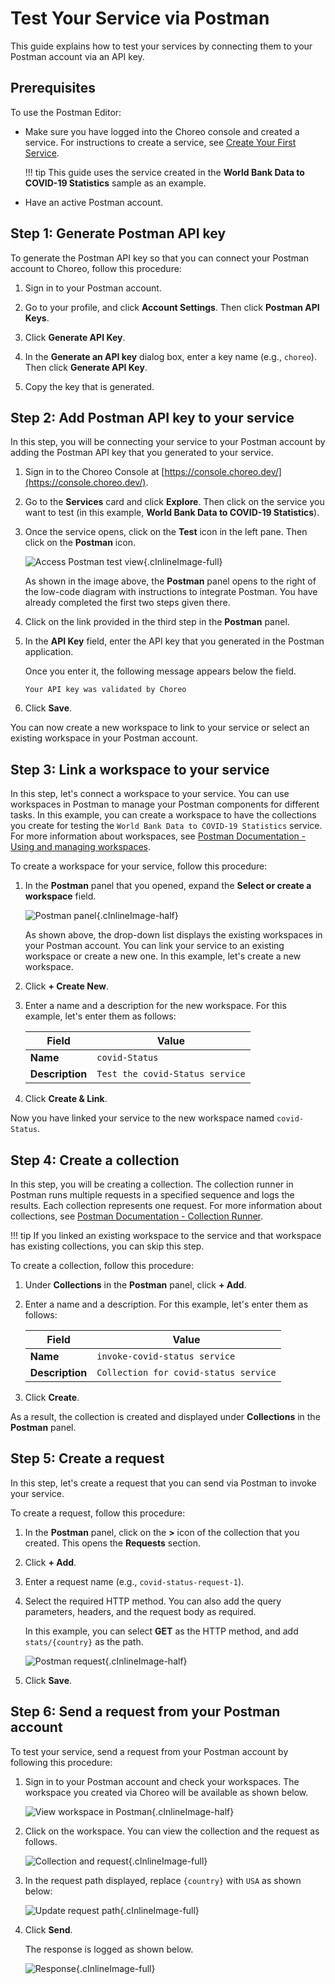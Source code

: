# Test Your Service via Postman

This guide explains how to test your services by connecting them to your Postman account via an API key.

## Prerequisites

To use the Postman Editor:

- Make sure you have logged into the Choreo console and created a service. For instructions to create a service, see [Create Your First Service](../services/create-your-first-service.md).

    !!! tip
        This guide uses the service created in the **World Bank Data to COVID-19 Statistics** sample as an example.
        
- Have an active Postman account.

## Step 1: Generate Postman API key

To generate the Postman API key so that you can connect your Postman account to Choreo, follow this procedure:

1. Sign in to your Postman account.

2. Go to your profile, and click **Account Settings**. Then click **Postman API Keys**.

3. Click **Generate API Key**.

4. In the **Generate an API key** dialog box, enter a key name (e.g., `choreo`). Then click **Generate API Key**.

5. Copy the key that is generated.

## Step 2: Add Postman API key to your service

In this step, you will be connecting your service to your Postman account by adding the Postman API key that you generated to your service.

1. Sign in to the Choreo Console at [https://console.choreo.dev/](https://console.choreo.dev/).

2. Go to the **Services** card and click **Explore**. Then click on the service you want to test (in this example, **World Bank Data to COVID-19 Statistics**).

3. Once the service opens, click on the **Test** icon in the left pane. Then click on the **Postman** icon.

    ![Access Postman test view](../assets/img/postman/access-postman-test-view.png){.cInlineImage-full}
    
    As shown in the image above, the **Postman** panel opens to the right of the low-code diagram with instructions to integrate Postman. You have already completed the first two steps given there.

4. Click on the link provided in the third step in the **Postman** panel.

5. In the **API Key** field, enter the API key that you generated in the Postman application.

    Once you enter it, the following message appears below the field.
    
    ```text
    Your API key was validated by Choreo
    ```
   
6. Click **Save**. 

You can now create a new workspace to link to your service or select an existing workspace in your Postman account.

## Step 3: Link a workspace to your service

In this step, let's connect a workspace to your service. You can use workspaces in Postman to manage your Postman components for different tasks. In this example, you can create a workspace to have the collections you create for testing the `World Bank Data to COVID-19 Statistics` service. For more information about workspaces, see [Postman Documentation - Using and managing workspaces](https://learning.postman.com/docs/collaborating-in-postman/using-workspaces/managing-workspaces/).

To create a workspace for your service, follow this procedure:

1. In the **Postman** panel that you opened, expand the **Select or create a workspace** field.

    ![Postman panel](../assets/img/postman/postman-right-panel.png){.cInlineImage-half}
    
    As shown above, the drop-down list displays the existing workspaces in your Postman account. You can link your service to an existing workspace or create a new one. In this example, let's create a new workspace.
    
2. Click **+ Create New**.

3. Enter a name and a description for the new workspace. For this example, let's enter them as follows:

    | **Field**       | **Value**                       |
    |-----------------|---------------------------------|
    | **Name**        | `covid-Status`                  |
    | **Description** | `Test the covid-Status service` |
    
4. Click **Create & Link**.

Now you have linked your service to the new workspace named `covid-Status`.

## Step 4: Create a collection

In this step, you will be creating a collection. The collection runner in Postman runs multiple requests in a specified sequence and logs the results. Each collection represents one request. For more information about collections, see [Postman Documentation - Collection Runner](https://learning.postman.com/docs/running-collections/intro-to-collection-runs/).

!!! tip
    If you linked an existing workspace to the service and that workspace has existing collections, you can skip this step.
    
To create a collection, follow this procedure:

1. Under **Collections** in the **Postman** panel, click **+ Add**.

2. Enter a name and a description. For this example, let's enter them as follows:

    | **Field**       | **Value**                             |
    |-----------------|---------------------------------------|
    | **Name**        | `invoke-covid-status service`         |
    | **Description** | `Collection for covid-status service` |
    
3. Click **Create**.

As a result, the collection is created and displayed under **Collections** in the **Postman** panel.

## Step 5: Create a request

In this step, let's create a request that you can send via Postman to invoke your service.

To create a request, follow this procedure:

1. In the **Postman** panel, click on the **>** icon of the collection that you created. This opens the **Requests** section.

2. Click **+ Add**.

3. Enter a request name (e.g., `covid-status-request-1`).

4. Select the required HTTP method. You can also add the query parameters, headers, and the request body as required.

    In this example, you can select **GET** as the HTTP method, and add `stats/{country}` as the path.
    
    ![Postman request](../assets/img/postman/postman-request.png){.cInlineImage-half}
    
5. Click **Save**.

## Step 6: Send a request from your Postman account

To test your service, send a request from your Postman account by following this procedure:

1. Sign in to your Postman account and check your workspaces. The workspace you created via Choreo will be available as shown below.

    ![View workspace in Postman](../assets/img/postman/workspace-in-postman.png){.cInlineImage-half}

2. Click on the workspace. You can view the collection and the request as follows.

    ![Collection and request](../assets/img/postman/collection-and-request.png){.cInlineImage-full}
    
3. In the request path displayed, replace `{country}` with `USA` as shown below:

    ![Update request path](../assets/img/postman/update-request-path.png){.cInlineImage-full}
    
4. Click **Send**.

    The response is logged as shown below.

    ![Response](../assets/img/postman/response.png){.cInlineImage-full}
